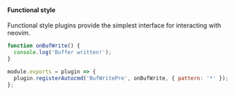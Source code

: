 #### Functional style

Functional style plugins provide the simplest interface for interacting with neovim.

```js
function onBufWrite() {
  console.log('Buffer written!');
}

module.exports = plugin => {
  plugin.registerAutocmd('BufWritePre', onBufWrite, { pattern: '*' });
};
```
